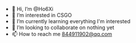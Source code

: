 - 👋 Hi, I’m @Ho6Xi
- 👀 I’m interested in CSGO
- 🌱 I’m currently learning everything I'm interested
- 💞️ I’m looking to collaborate on nothing yet
- 📫 How to reach me 844911902@qq.com

<!---
Ho6Xi/Ho6Xi is a ✨ special ✨ repository because its `README.md` (this file) appears on your GitHub profile.
You can click the Preview link to take a look at your changes.
--->
